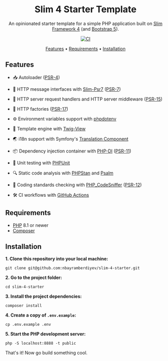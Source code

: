 <h1 align="center">Slim 4 Starter Template</h1>

<p align="center">An opinionated starter template for a simple PHP application built on <a href="https://www.slimframework.com" target="_blank">Slim Framework 4</a> (and <a href="https://getbootstrap.com" target="_blank">Bootstrap 5</a>).</p>

<p align="center">
  <a href="https://github.com/nbayramberdiyev/slim-4-starter/actions/workflows/continuous-integration.yml/badge.svg" target="_blank">
    <img src="https://github.com/nbayramberdiyev/slim-4-starter/actions/workflows/continuous-integration.yml/badge.svg" alt="CI" />
  </a>
</p>

<p align="center">
  <a href="#features">Features</a> •
  <a href="#requirements">Requirements</a> •
  <a href="#installation">Installation</a>
</p>

## Features

- :inbox_tray: Autoloader ([PSR-4](https://github.com/php-fig/fig-standards/blob/master/accepted/PSR-4-autoloader.md))

- :incoming_envelope: HTTP message interfaces with [Slim-Psr7](https://github.com/slimphp/Slim-Psr7) ([PSR-7](https://github.com/php-fig/fig-standards/blob/master/accepted/PSR-7-http-message.md))

- :dart: HTTP server request handlers and HTTP server middleware ([PSR-15](https://github.com/php-fig/fig-standards/blob/master/accepted/PSR-15-request-handlers.md))

- :electric_plug: HTTP factories ([PSR-17](https://github.com/php-fig/fig-standards/blob/master/accepted/PSR-17-http-factory.md))

- :gear: Environment variables support with [phpdotenv](https://github.com/vlucas/phpdotenv)

- :ear_of_rice: Template engine with [Twig-View](https://github.com/slimphp/Twig-View)

- :earth_asia: i18n support with Symfony's [Translation Component](https://github.com/symfony/translation)

- :package: Dependency injection container with [PHP-DI](https://github.com/php-di/php-di) ([PSR-11](https://github.com/php-fig/fig-standards/blob/master/accepted/PSR-11-container.md))

- :test_tube: Unit testing with [PHPUnit](https://github.com/sebastianbergmann/phpunit)

- :mag: Static code analysis with [PHPStan](https://github.com/phpstan/phpstan) and [Psalm](https://github.com/vimeo/psalm)

- :telescope: Coding standards checking with [PHP_CodeSniffer](https://github.com/squizlabs/PHP_CodeSniffer) ([PSR-12](https://github.com/php-fig/fig-standards/blob/master/accepted/PSR-12-extended-coding-style-guide.md))

- :hammer_and_wrench: CI workflows with [GitHub Actions](https://docs.github.com/en/actions)

## Requirements

- [PHP](https://www.php.net) 8.1 or newer
- [Composer](https://getcomposer.org)

## Installation

**1. Clone this repository into your local machine:**

```shell
git clone git@github.com:nbayramberdiyev/slim-4-starter.git
```

**2. Go to the project folder:**

```shell
cd slim-4-starter
```

**3. Install the project dependencies:**

```shell
composer install
```

**4. Create a copy of `.env.example`:**

```shell
cp .env.example .env
```

**5. Start the PHP development server:**

```shell
php -S localhost:8888 -t public
```

That's it! Now go build something cool.

